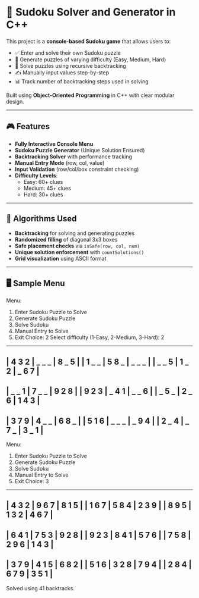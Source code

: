 # 🔢 Sudoku Solver and Generator in C++

This project is a **console-based Sudoku game** that allows users to:

- ✅ Enter and solve their own Sudoku puzzle
- 🔁 Generate puzzles of varying difficulty (Easy, Medium, Hard)
- 🧠 Solve puzzles using recursive backtracking
- ✍️ Manually input values step-by-step
- 📊 Track number of backtracking steps used in solving

Built using **Object-Oriented Programming** in C++ with clear modular design.

---

## 🎮 Features

- **Fully Interactive Console Menu**
- **Sudoku Puzzle Generator** (Unique Solution Ensured)
- **Backtracking Solver** with performance tracking
- **Manual Entry Mode** (row, col, value)
- **Input Validation** (row/col/box constraint checking)
- **Difficulty Levels**:
  - Easy: 60+ clues
  - Medium: 45+ clues
  - Hard: 30+ clues

---

## 🧠 Algorithms Used

- **Backtracking** for solving and generating puzzles
- **Randomized filling** of diagonal 3x3 boxes
- **Safe placement checks** via `isSafe(row, col, num)`
- **Unique solution enforcement** with `countSolutions()`
- **Grid visualization** using ASCII format

---

## 🖥️ Sample Menu

Menu:
1. Enter Sudoku Puzzle to Solve
2. Generate Sudoku Puzzle
3. Solve Sudoku
4. Manual Entry to Solve
5. Exit
Choice: 2
Select difficulty (1-Easy, 2-Medium, 3-Hard): 2

-------------------------
| 4 3 2 | _ _ _ | 8 _ 5 |
| 1 _ _ | 5 8 _ | _ _ _ |
| _ _ 5 | 1 _ 2 | _ 6 7 |
-------------------------
| _ _ 1 | 7 _ _ | 9 2 8 |
| 9 2 3 | _ 4 1 | _ _ 6 |
| _ 5 _ | 2 _ 6 | 1 4 3 |
-------------------------
| 3 7 9 | 4 _ _ | 6 8 _ |
| 5 1 6 | _ _ _ | _ 9 4 |
| 2 _ 4 | _ 7 _ | 3 _ 1 |
-------------------------

Menu:
1. Enter Sudoku Puzzle to Solve
2. Generate Sudoku Puzzle
3. Solve Sudoku
4. Manual Entry to Solve
5. Exit
Choice: 3

-------------------------
| 4 3 2 | 9 6 7 | 8 1 5 |
| 1 6 7 | 5 8 4 | 2 3 9 |
| 8 9 5 | 1 3 2 | 4 6 7 |
-------------------------
| 6 4 1 | 7 5 3 | 9 2 8 |
| 9 2 3 | 8 4 1 | 5 7 6 |
| 7 5 8 | 2 9 6 | 1 4 3 |
-------------------------
| 3 7 9 | 4 1 5 | 6 8 2 |
| 5 1 6 | 3 2 8 | 7 9 4 |
| 2 8 4 | 6 7 9 | 3 5 1 |
-------------------------
Solved using 41 backtracks.

